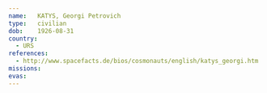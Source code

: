 ```yaml
---
name:	KATYS, Georgi Petrovich 
type:	civilian
dob:	1926-08-31
country:
  - URS
references:
  - http://www.spacefacts.de/bios/cosmonauts/english/katys_georgi.htm
missions:
evas:
---
```

